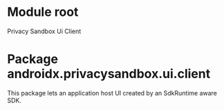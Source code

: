 # Module root

Privacy Sandbox Ui Client

# Package androidx.privacysandbox.ui.client

This package lets an application host UI created by an SdkRuntime aware SDK.
